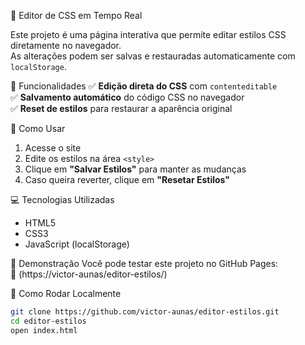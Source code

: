 🎨 Editor de CSS em Tempo Real

Este projeto é uma página interativa que permite editar estilos CSS diretamente no navegador.  
As alterações podem ser salvas e restauradas automaticamente com `localStorage`.

📌 Funcionalidades
✅ **Edição direta do CSS** com `contenteditable`  
✅ **Salvamento automático** do código CSS no navegador  
✅ **Reset de estilos** para restaurar a aparência original  

 🚀 Como Usar
1. Acesse o site  
2. Edite os estilos na área `<style>`  
3. Clique em **"Salvar Estilos"** para manter as mudanças  
4. Caso queira reverter, clique em **"Resetar Estilos"**  

💻 Tecnologias Utilizadas
- HTML5  
- CSS3  
- JavaScript (localStorage)  

🌟 Demonstração
Você pode testar este projeto no GitHub Pages:  
🔗 (https://victor-aunas/editor-estilos/) 

 📂 Como Rodar Localmente
```sh
git clone https://github.com/victor-aunas/editor-estilos.git
cd editor-estilos
open index.html
